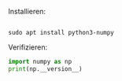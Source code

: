 Installieren:
``` terminal

sudo apt install python3-numpy
```

Verifizieren:
``` python
import numpy as np
print(np.__version__)
```
